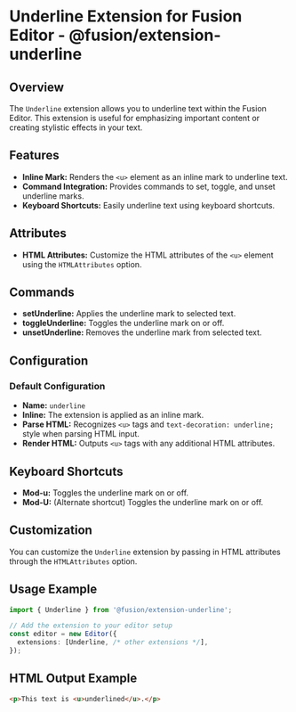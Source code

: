 # Underline Extension for Fusion Editor - @fusion/extension-underline

## Overview

The `Underline` extension allows you to underline text within the Fusion Editor. This extension is useful for emphasizing important content or creating stylistic effects in your text.

## Features

- **Inline Mark:** Renders the `<u>` element as an inline mark to underline text.
- **Command Integration:** Provides commands to set, toggle, and unset underline marks.
- **Keyboard Shortcuts:** Easily underline text using keyboard shortcuts.

## Attributes

- **HTML Attributes:** Customize the HTML attributes of the `<u>` element using the `HTMLAttributes` option.

## Commands

- **setUnderline:** Applies the underline mark to selected text.
- **toggleUnderline:** Toggles the underline mark on or off.
- **unsetUnderline:** Removes the underline mark from selected text.

## Configuration

### Default Configuration

- **Name:** `underline`
- **Inline:** The extension is applied as an inline mark.
- **Parse HTML:** Recognizes `<u>` tags and `text-decoration: underline;` style when parsing HTML input.
- **Render HTML:** Outputs `<u>` tags with any additional HTML attributes.

## Keyboard Shortcuts

- **Mod-u:** Toggles the underline mark on or off.
- **Mod-U:** (Alternate shortcut) Toggles the underline mark on or off.

## Customization

You can customize the `Underline` extension by passing in HTML attributes through the `HTMLAttributes` option.

## Usage Example

```typescript
import { Underline } from '@fusion/extension-underline';

// Add the extension to your editor setup
const editor = new Editor({
  extensions: [Underline, /* other extensions */],
});
```

## HTML Output Example

```html
<p>This text is <u>underlined</u>.</p>
```

